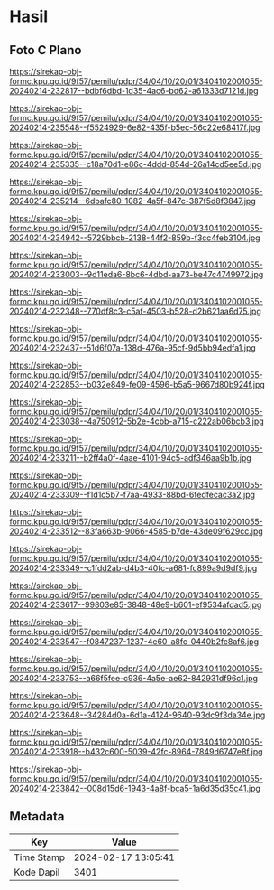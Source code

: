 # Hasil

## Foto C Plano

https://sirekap-obj-formc.kpu.go.id/9f57/pemilu/pdpr/34/04/10/20/01/3404102001055-20240214-232817--bdbf6dbd-1d35-4ac6-bd62-a61333d7121d.jpg

https://sirekap-obj-formc.kpu.go.id/9f57/pemilu/pdpr/34/04/10/20/01/3404102001055-20240214-235548--f5524929-6e82-435f-b5ec-56c22e68417f.jpg

https://sirekap-obj-formc.kpu.go.id/9f57/pemilu/pdpr/34/04/10/20/01/3404102001055-20240214-235335--c18a70d1-e86c-4ddd-854d-26a14cd5ee5d.jpg

https://sirekap-obj-formc.kpu.go.id/9f57/pemilu/pdpr/34/04/10/20/01/3404102001055-20240214-235214--6dbafc80-1082-4a5f-847c-387f5d8f3847.jpg

https://sirekap-obj-formc.kpu.go.id/9f57/pemilu/pdpr/34/04/10/20/01/3404102001055-20240214-234942--5729bbcb-2138-44f2-859b-f3cc4feb3104.jpg

https://sirekap-obj-formc.kpu.go.id/9f57/pemilu/pdpr/34/04/10/20/01/3404102001055-20240214-233003--9d11eda6-8bc6-4dbd-aa73-be47c4749972.jpg

https://sirekap-obj-formc.kpu.go.id/9f57/pemilu/pdpr/34/04/10/20/01/3404102001055-20240214-232348--770df8c3-c5af-4503-b528-d2b621aa6d75.jpg

https://sirekap-obj-formc.kpu.go.id/9f57/pemilu/pdpr/34/04/10/20/01/3404102001055-20240214-232437--51d6f07a-138d-476a-95cf-9d5bb94edfa1.jpg

https://sirekap-obj-formc.kpu.go.id/9f57/pemilu/pdpr/34/04/10/20/01/3404102001055-20240214-232853--b032e849-fe09-4596-b5a5-9667d80b924f.jpg

https://sirekap-obj-formc.kpu.go.id/9f57/pemilu/pdpr/34/04/10/20/01/3404102001055-20240214-233038--4a750912-5b2e-4cbb-a715-c222ab06bcb3.jpg

https://sirekap-obj-formc.kpu.go.id/9f57/pemilu/pdpr/34/04/10/20/01/3404102001055-20240214-233211--b2ff4a0f-4aae-4101-94c5-adf346aa9b1b.jpg

https://sirekap-obj-formc.kpu.go.id/9f57/pemilu/pdpr/34/04/10/20/01/3404102001055-20240214-233309--f1d1c5b7-f7aa-4933-88bd-6fedfecac3a2.jpg

https://sirekap-obj-formc.kpu.go.id/9f57/pemilu/pdpr/34/04/10/20/01/3404102001055-20240214-233512--83fa663b-9066-4585-b7de-43de09f629cc.jpg

https://sirekap-obj-formc.kpu.go.id/9f57/pemilu/pdpr/34/04/10/20/01/3404102001055-20240214-233349--c1fdd2ab-d4b3-40fc-a681-fc899a9d9df9.jpg

https://sirekap-obj-formc.kpu.go.id/9f57/pemilu/pdpr/34/04/10/20/01/3404102001055-20240214-233617--99803e85-3848-48e9-b601-ef9534afdad5.jpg

https://sirekap-obj-formc.kpu.go.id/9f57/pemilu/pdpr/34/04/10/20/01/3404102001055-20240214-233547--f0847237-1237-4e60-a8fc-0440b2fc8af6.jpg

https://sirekap-obj-formc.kpu.go.id/9f57/pemilu/pdpr/34/04/10/20/01/3404102001055-20240214-233753--a66f5fee-c936-4a5e-ae62-842931df96c1.jpg

https://sirekap-obj-formc.kpu.go.id/9f57/pemilu/pdpr/34/04/10/20/01/3404102001055-20240214-233648--34284d0a-6d1a-4124-9640-93dc9f3da34e.jpg

https://sirekap-obj-formc.kpu.go.id/9f57/pemilu/pdpr/34/04/10/20/01/3404102001055-20240214-233918--b432c600-5039-42fc-8964-7849d6747e8f.jpg

https://sirekap-obj-formc.kpu.go.id/9f57/pemilu/pdpr/34/04/10/20/01/3404102001055-20240214-233842--008d15d6-1943-4a8f-bca5-1a6d35d35c41.jpg


## Metadata

| Key        | Value               |
| ---------- | ------------------- |
| Time Stamp | 2024-02-17 13:05:41 |
| Kode Dapil | 3401                |



